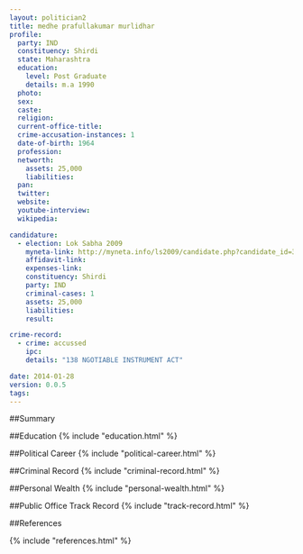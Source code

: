 ```yaml
---
layout: politician2
title: medhe prafullakumar murlidhar
profile: 
  party: IND
  constituency: Shirdi
  state: Maharashtra
  education: 
    level: Post Graduate
    details: m.a 1990
  photo: 
  sex: 
  caste: 
  religion: 
  current-office-title: 
  crime-accusation-instances: 1
  date-of-birth: 1964
  profession: 
  networth: 
    assets: 25,000
    liabilities: 
  pan: 
  twitter: 
  website: 
  youtube-interview: 
  wikipedia: 

candidature: 
  - election: Lok Sabha 2009
    myneta-link: http://myneta.info/ls2009/candidate.php?candidate_id=3663
    affidavit-link: 
    expenses-link: 
    constituency: Shirdi 
    party: IND
    criminal-cases: 1
    assets: 25,000
    liabilities: 
    result:  

crime-record: 
  - crime: accussed
    ipc: 
    details: "138 NGOTIABLE INSTRUMENT ACT" 

date: 2014-01-28
version: 0.0.5
tags: 
---
```

##Summary


##Education
{% include "education.html" %}


##Political Career
{% include "political-career.html" %}


##Criminal Record
{% include "criminal-record.html" %}


##Personal Wealth
{% include "personal-wealth.html" %}


##Public Office Track Record
{% include "track-record.html" %}


##References


{% include "references.html" %}